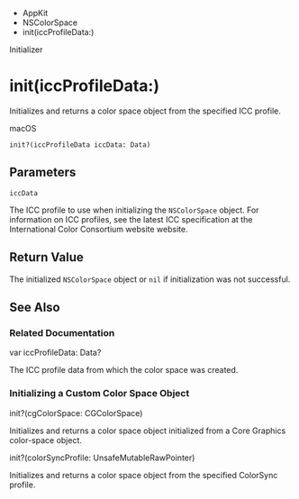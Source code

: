 

- AppKit
- NSColorSpace
-  init(iccProfileData:) 

Initializer

# init(iccProfileData:)

Initializes and returns a color space object from the specified ICC profile.

macOS

``` source
init?(iccProfileData iccData: Data)
```

## Parameters 

`iccData`  

The ICC profile to use when initializing the `NSColorSpace` object. For information on ICC profiles, see the latest ICC specification at the International Color Consortium website website.

## Return Value

The initialized `NSColorSpace` object or `nil` if initialization was not successful.

## See Also

### Related Documentation

var iccProfileData: Data?

The ICC profile data from which the color space was created.

### Initializing a Custom Color Space Object

init?(cgColorSpace: CGColorSpace)

Initializes and returns a color space object initialized from a Core Graphics color-space object.

init?(colorSyncProfile: UnsafeMutableRawPointer)

Initializes and returns a color space object from the specified ColorSync profile.

